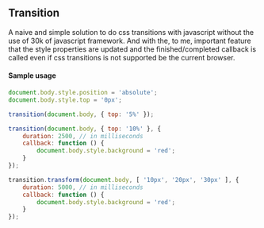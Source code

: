 ## Transition

A naive and simple solution to do css transitions with 
javascript without the use of 30k of javascript framework.
And with the, to me, important feature that the style properties 
are updated and the finished/completed callback is called even
if css transitions is not supported be the current browser.

#### Sample usage
```javascript
document.body.style.position = 'absolute';
document.body.style.top = '0px';

transition(document.body, { top: '5%' });

transition(document.body, { top: '10%' }, {
	duration: 2500, // in milliseconds
	callback: function () {
		document.body.style.background = 'red';
	}
});

transition.transform(document.body, [ '10px', '20px', '30px' ], {
    duration: 5000, // in milliseconds
	callback: function () {
		document.body.style.background = 'red';
	}
});
```